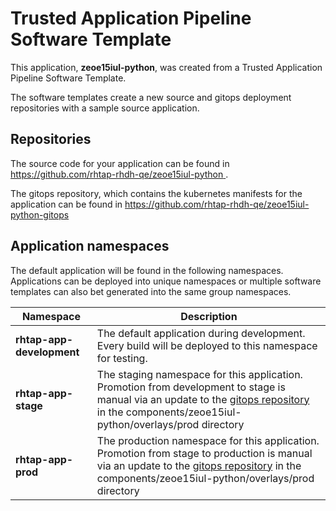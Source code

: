 # Trusted Application Pipeline Software Template

This application, **zeoe15iul-python**, was created from a Trusted Application Pipeline Software Template.

The software templates create a new source and gitops deployment repositories with a sample source application. 

## Repositories

The source code for your application can be found in [https://github.com/rhtap-rhdh-qe/zeoe15iul-python ](https://github.com/rhtap-rhdh-qe/zeoe15iul-python ).
 
The gitops repository, which contains the kubernetes manifests for the application can be found in 
[https://github.com/rhtap-rhdh-qe/zeoe15iul-python-gitops ](https://github.com/rhtap-rhdh-qe/zeoe15iul-python-gitops ) 

## Application namespaces 

The default application will be found in the following namespaces. Applications can be deployed into unique namespaces or multiple software templates can also bet generated into the same group namespaces.  

|  Namespace   |  Description   |  
| -------- | -------- |   
| **rhtap-app-development** | The default application during development. Every build will be deployed to this namespace for testing. | 
| **rhtap-app-stage** | The staging namespace for this application. Promotion from development to stage is manual via an update to the [gitops repository](https://github.com/rhtap-rhdh-qe/zeoe15iul-python-gitops ) in the components/zeoe15iul-python/overlays/prod directory |  
| **rhtap-app-prod** | The production namespace for this application. Promotion from stage to production is manual via an update to the [gitops repository](https://github.com/rhtap-rhdh-qe/zeoe15iul-python-gitops ) in the components/zeoe15iul-python/overlays/prod directory | 